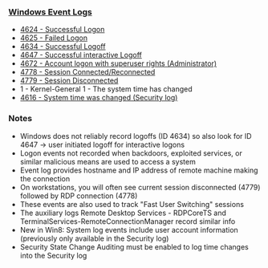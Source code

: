 ### <a href="https://dfircheatsheet.github.io/resources/disk/windows/evt-logs">Windows Event Logs</a>
   * <a href="https://www.ultimatewindowssecurity.com/securitylog/encyclopedia/event.aspx?eventid=4624">4624 - Successful Logon</a>
   * <a href="https://www.ultimatewindowssecurity.com/securitylog/encyclopedia/event.aspx?eventid=4625">4625 - Failed Logon</a>
   * <a href="https://www.ultimatewindowssecurity.com/securitylog/encyclopedia/event.aspx?eventid=4634">4634 - Successful Logoff</a>
   * <a href="https://www.ultimatewindowssecurity.com/securitylog/encyclopedia/event.aspx?eventid=4647">4647 - Successful interactive Logoff</a>
   * <a href="https://www.ultimatewindowssecurity.com/securitylog/encyclopedia/event.aspx?eventid=4672">4672 - Account logon with superuser rights (Administrator)</a>
   * <a href="https://www.ultimatewindowssecurity.com/securitylog/encyclopedia/event.aspx?eventid=4778">4778 - Session Connected/Reconnected</a>
   * <a href="https://www.ultimatewindowssecurity.com/securitylog/encyclopedia/event.aspx?eventid=4779">4779 - Session Disconnected</a>
   * 1 - Kernel-General 1 - The system time has changed
   * <a href="https://www.ultimatewindowssecurity.com/securitylog/encyclopedia/event.aspx?eventid=4616">4616 - System time was changed (Security log)</a>

### Notes
   * Windows does not reliably record logoffs (ID 4634) so also look for ID 4647 -> user initiated logoff for interactive logons
   * Logon events not recorded when backdoors, exploited services, or similar malicious means are used to access a system
   * Event log provides hostname and IP address of remote machine making the connection
   * On workstations, you will often see current session disconnected (4779) followed by RDP connection (4778)
   * These events are also used to track "Fast User Switching" sessions
   * The auxiliary logs Remote Desktop Services - RDPCoreTS and TerminalServices-RemoteConnectionManager record similar info
   * New in Win8: System log events include user account information (previously only available in the Security log)
   * Security State Change Auditing must be enabled to log time changes into the Security log
